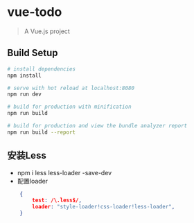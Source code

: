 # vue-todo

> A Vue.js project

## Build Setup

``` bash
# install dependencies
npm install

# serve with hot reload at localhost:8080
npm run dev

# build for production with minification
npm run build

# build for production and view the bundle analyzer report
npm run build --report
```

## 安装Less

* npm i less less-loader -save-dev
* 配置loader

``` JSON
    {
        test: /\.less$/,
        loader: "style-loader!css-loader!less-loader",
    }
```